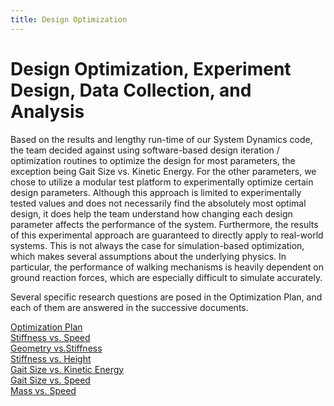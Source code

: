 ```yaml
---
title: Design Optimization
---
```


# Design Optimization, Experiment Design, Data Collection, and Analysis

Based on the results and lengthy run-time of our System Dynamics code, the team decided against using software-based design iteration / optimization routines to optimize the design for most parameters, the exception being Gait Size vs. Kinetic Energy. For the other parameters, we chose to utilize a modular test platform to experimentally optimize certain design parameters. Although this approach is limited to experimentally tested values and does not necessarily find the absolutely most optimal design, it does help the team understand how changing each design parameter affects the performance of the system. Furthermore, the results of this experimental approach are guaranteed to directly apply to real-world systems. This is not always the case for simulation-based optimization, which makes several assumptions about the underlying physics. In particular, the performance of walking mechanisms is heavily dependent on ground reaction forces, which are especially difficult to simulate accurately.

Several specific research questions are posed in the Optimization Plan, and each of them are answered in the successive documents.

[Optimization Plan](\Optimization_Plan.pdf)\
[Stiffness vs. Speed](stiffness_vs_speed.pdf)\
[Geometry vs.Stiffness]()\
[Stiffness vs. Height](https://nbviewer.org/github/matt-nolan11/matt-nolan11.github.io/blob/main/Stiffness_vs_Height.ipynb)\
[Gait Size vs. Kinetic Energy](https://nbviewer.org/github/matt-nolan11/matt-nolan11.github.io/blob/main/Gait_Size_vs_Kinetic_Energy.ipynb)\
[Gait Size vs. Speed](https://nbviewer.org/github/matt-nolan11/matt-nolan11.github.io/blob/main/Gait_Size_vs_Speed.ipynb)\
[Mass vs. Speed](mass_vs_speed.pdf)
